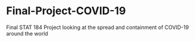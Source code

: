 # Final-Project-COVID-19
Final STAT 184 Project looking at the spread and containment of COVID-19 around the world 
